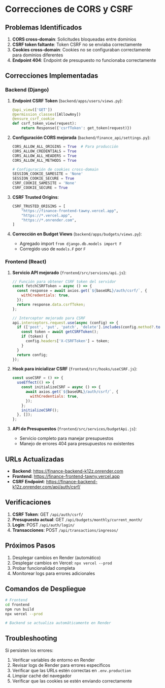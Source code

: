 # Correcciones de CORS y CSRF

## Problemas Identificados

1. **CORS cross-domain**: Solicitudes bloqueadas entre dominios
2. **CSRF token faltante**: Token CSRF no se enviaba correctamente
3. **Cookies cross-domain**: Cookies no se configuraban correctamente para dominios diferentes
4. **Endpoint 404**: Endpoint de presupuesto no funcionaba correctamente

## Correcciones Implementadas

### Backend (Django)

1. **Endpoint CSRF Token** (`backend/apps/users/views.py`):
   ```python
   @api_view(['GET'])
   @permission_classes([AllowAny])
   @ensure_csrf_cookie
   def csrf_token_view(request):
       return Response({'csrfToken': get_token(request)})
   ```

2. **Configuración CORS mejorada** (`backend/finance_api/settings.py`):
   ```python
   CORS_ALLOW_ALL_ORIGINS = True  # Para producción
   CORS_ALLOW_CREDENTIALS = True
   CORS_ALLOW_ALL_HEADERS = True
   CORS_ALLOW_ALL_METHODS = True
   
   # Configuración de cookies cross-domain
   SESSION_COOKIE_SAMESITE = 'None'
   SESSION_COOKIE_SECURE = True
   CSRF_COOKIE_SAMESITE = 'None'
   CSRF_COOKIE_SECURE = True
   ```

3. **CSRF Trusted Origins**:
   ```python
   CSRF_TRUSTED_ORIGINS = [
       "https://finance-frontend-tawny.vercel.app",
       "https://*.vercel.app",
       "https://*.onrender.com",
   ]
   ```

4. **Corrección en Budget Views** (`backend/apps/budgets/views.py`):
   - Agregado import `from django.db.models import F`
   - Corregido uso de `models.F` por `F`

### Frontend (React)

1. **Servicio API mejorado** (`frontend/src/services/api.js`):
   ```javascript
   // Función para obtener CSRF token del servidor
   const fetchCSRFToken = async () => {
     const response = await axios.get(`${baseURL}/auth/csrf/`, {
       withCredentials: true,
     });
     return response.data.csrfToken;
   };
   
   // Interceptor mejorado para CSRF
   api.interceptors.request.use(async (config) => {
     if (['post', 'put', 'patch', 'delete'].includes(config.method?.toLowerCase())) {
       const token = await getCSRFToken();
       if (token) {
         config.headers['X-CSRFToken'] = token;
       }
     }
     return config;
   });
   ```

2. **Hook para inicializar CSRF** (`frontend/src/hooks/useCSRF.js`):
   ```javascript
   const useCSRF = () => {
     useEffect(() => {
       const initializeCSRF = async () => {
         await axios.get(`${baseURL}/auth/csrf/`, {
           withCredentials: true,
         });
       };
       initializeCSRF();
     }, []);
   };
   ```

3. **API de Presupuestos** (`frontend/src/services/budgetApi.js`):
   - Servicio completo para manejar presupuestos
   - Manejo de errores 404 para presupuestos no existentes

## URLs Actualizadas

- **Backend**: https://finance-backend-k12z.onrender.com
- **Frontend**: https://finance-frontend-tawny.vercel.app
- **CSRF Endpoint**: https://finance-backend-k12z.onrender.com/api/auth/csrf/

## Verificaciones

1. **CSRF Token**: GET `/api/auth/csrf/`
2. **Presupuesto actual**: GET `/api/budgets/monthly/current_month/`
3. **Login**: POST `/api/auth/login/`
4. **Transacciones**: POST `/api/transactions/ingresos/`

## Próximos Pasos

1. Desplegar cambios en Render (automático)
2. Desplegar cambios en Vercel: `npx vercel --prod`
3. Probar funcionalidad completa
4. Monitorear logs para errores adicionales

## Comandos de Despliegue

```bash
# Frontend
cd frontend
npm run build
npx vercel --prod

# Backend se actualiza automáticamente en Render
```

## Troubleshooting

Si persisten los errores:

1. Verificar variables de entorno en Render
2. Revisar logs de Render para errores específicos
3. Verificar que las URLs estén correctas en `.env.production`
4. Limpiar caché del navegador
5. Verificar que las cookies se estén enviando correctamente